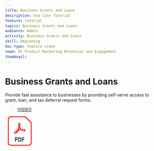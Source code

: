 ```yaml
---
title: Business Grants and Loans
description: Use Case Tutorial
feature: tutorial
topics: Business Grants and Loans
audience: Admin
activity: Business Grants and Loans
skill: Beginning
doc-type: feature video
team: DC Product Marketing Retention and Engagement
thumbnail:
---
```


# Business Grants and Loans

Provide fast assistance to businesses by providing self-serve access to grant, loan, and tax deferral request forms.

>[!VIDEO](https://video.tv.adobe.com/v/33810?hidetitle=true)

[![Download PDF Recipe](../assets/acrobat_PDF_96.png)](../assets/UseCaseRecipe-EN-CreatingWebForms.pdf)